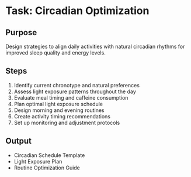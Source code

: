 # Task: Circadian Optimization

## Purpose
Design strategies to align daily activities with natural circadian rhythms for improved sleep quality and energy levels.

## Steps
1. Identify current chronotype and natural preferences
2. Assess light exposure patterns throughout the day
3. Evaluate meal timing and caffeine consumption
4. Plan optimal light exposure schedule
5. Design morning and evening routines
6. Create activity timing recommendations
7. Set up monitoring and adjustment protocols

## Output
- Circadian Schedule Template
- Light Exposure Plan
- Routine Optimization Guide 
